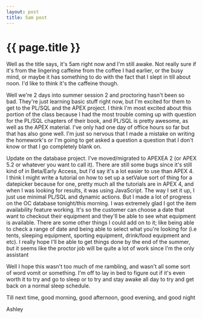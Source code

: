 ```yaml
---
layout: post
title: 5am post
---
```


{{ page.title }}
==========

Well as the title says, it's 5am right now and I'm still awake. Not really sure if it's from the lingering caffeine from the coffee I had earlier, or the busy mind, or maybe it has something to do with the fact that I slept in till about noon. I'd like to think it's the caffeine though.

Well we're 2 days into summer session 2 and proctoring hasn't been so bad. They're just learning basic stuff right now, but I'm excited for them to get to the PL/SQL and the APEX project. I think I'm most excited about this portion of the class because I had the most trouble coming up with question for the PL/SQL chapters of their book, and PL/SQL is pretty awesome, as well as the APEX material. I've only had one day of office hours so far but that has also gone well. I'm just so nervous that I made a mistake on writing the homework's or I'm going to get asked a question a question that I don't know or that I go completely blank on.

Update on the database project. I've moved/migrated to APEXEA 2 (or APEX 5.2 or whatever you want to call it). There are still some bugs since it's still kind of in Beta/Early Access, but I'd say it's a lot easier to use than APEX 4. I think I might write a tutorial on how to set up a setValue sort of thing for a datepicker because for one, pretty much all the tutorials are in APEX 4, and when I was looking for results, it was using JavaScript. The way I set it up, I just use minimal PL/SQL and dynamic actions. But I made a lot of progress on the OC database tonight/this morning. I was extremely glad I got the item availability feature working. It's so the customer can choose a date that want to checkout their equipment and they'll be able to see what equipment is available. There are some other things I could add on to it; like being able to check a range of date and being able to select what you're looking for (i.e tents, sleeping equipment, sporting equipment, drink/food equipment and etc). I really hope I'll be able to get things done by the end of the summer, but it seems like the proctor job will be quite a lot of work since I'm the only assistant

Well I hope this wasn't too much of me rambling, and wasn't all some sort of word vomit or something. I'm off to lay in bed to figure out if it's even worth it to try and go to sleep or to try and stay awake all day to try and get back on a normal sleep schedule.

Till next time, good morning, good afternoon, good evening, and good night

Ashley
